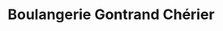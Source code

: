 ---
title: "Boulangerie Gontrand Chérier"
url: /paris/boulangerie-gontrand-cherier/
shop: boulangerie
---